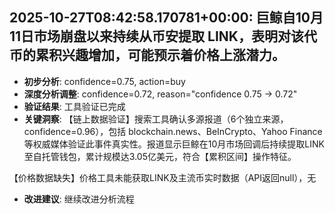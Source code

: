 
## 2025-10-27T08:42:58.170781+00:00: 巨鲸自10月11日市场崩盘以来持续从币安提取 LINK，表明对该代币的累积兴趣增加，可能预示着价格上涨潜力。
- **初步分析**: confidence=0.75, action=buy
- **深度分析调整**: confidence=0.72, reason="confidence 0.75 → 0.72"
- **验证结果**: 工具验证已完成
- **关键洞察**: 【链上数据验证】搜索工具确认多源报道（6个独立来源，confidence=0.96），包括 blockchain.news、BeInCrypto、Yahoo Finance 等权威媒体验证此事件真实性。报道显示巨鲸在10月市场回调后持续提取LINK至自托管钱包，累计规模达3.05亿美元，符合【累积区间】操作特征。

【价格数据缺失】价格工具未能获取LINK及主流币实时数据（API返回null），无
- **改进建议**: 继续改进分析流程

